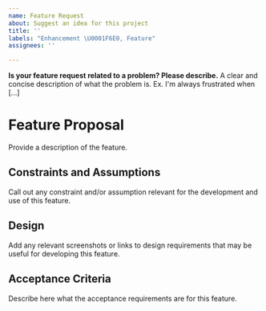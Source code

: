 ```yaml
---
name: Feature Request
about: Suggest an idea for this project
title: ''
labels: "Enhancement \U0001F6E0, Feature"
assignees: ''

---
```


**Is your feature request related to a problem? Please describe.**
A clear and concise description of what the problem is. Ex. I'm always frustrated when [...]

# Feature Proposal
Provide a description of the feature. 

## Constraints and Assumptions
Call out any constraint and/or assumption relevant for the development and use of this feature. 

## Design
Add any relevant screenshots or links to design requirements that may be useful for developing this feature.

## Acceptance Criteria
Describe here what the acceptance requirements are for this feature.
